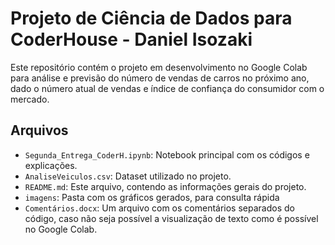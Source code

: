 # Projeto de Ciência de Dados para CoderHouse - Daniel Isozaki

Este repositório contém o projeto em desenvolvimento no Google Colab para análise e previsão do número de vendas de carros no próximo ano, dado o número atual de vendas e índice de confiança do consumidor com o mercado.

## Arquivos
- `Segunda_Entrega_CoderH.ipynb`: Notebook principal com os códigos e explicações.
- `AnaliseVeiculos.csv`: Dataset utilizado no projeto.
- `README.md`: Este arquivo, contendo as informações gerais do projeto.
- `imagens`: Pasta com os gráficos gerados, para consulta rápida
- `Comentários.docx`: Um arquivo com os comentários separados do código, caso não seja possível a visualização de texto como é possível no Google Colab.
